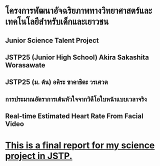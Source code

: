 # โครงการพัฒนาอัจฉริยภาพทางวิทยาศาสตร์และเทคโนโลยีสำหรับเด็กและเยาวชน  
## Junior Science Talent Project  
## JSTP25 (Junior High School) Akira Sakashita Worasawate  
## JSTP25 (ม. ต้น) อคิระ ซาคาชิตะ วรเศวต  
## การประมาณอัตราการเต้นหัวใจจากวิดีโอใบหน้าแบบเวลาจริง  
## Real-time Estimated Heart Rate From Facial Video  
# [This is a final report for my science project in JSTP.](https://github.com/githubakira/JSTP25Akira/blob/main/JSTP25AKIRA_real_time_estimated_heart_rate_from_video_final.pdf)
